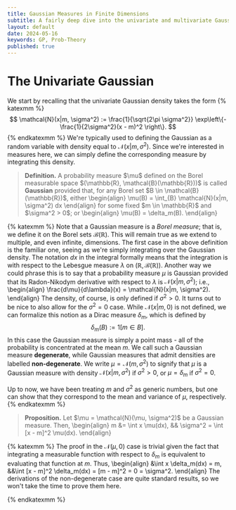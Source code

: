 ```yaml
---
title: Gaussian Measures in Finite Dimensions
subtitle: A fairly deep dive into the univariate and multivariate Gaussian distributions, in preparation for an extension to infinite dimensions.
layout: default
date: 2024-05-16
keywords: GP, Prob-Theory
published: true
---
```


# The Univariate Gaussian
We start by recalling that the univariate Gaussian density takes the form
{% katexmm %}
$$
\mathcal{N}(x|m, \sigma^2) := \frac{1}{\sqrt{2\pi \sigma^2}} \exp\left\{-\frac{1}{2\sigma^2}(x - m)^2 \right\}.
$$
{% endkatexmm %}
We're typically used to defining the Gaussian as a random variable with density
equal to $\mathcal{N}(x|m, \sigma^2)$. Since
we're interested in measures here, we can simply define the corresponding
measure by integrating this density.

<blockquote>
  <p><strong>Definition.</strong>
  A probability measure $\mu$ defined on the Borel measurable space
  $(\mathbb{R}, \mathcal{B}(\mathbb{R}))$ is called <strong>Gaussian</strong> provided that,
  for any Borel set $B \in \mathcal{B}(\mathbb{R})$, either
  \begin{align}
  \mu(B) = \int_{B} \mathcal{N}(x|m, \sigma^2) dx
  \end{align}
  for some fixed $m \in \mathbb{R}$ and $\sigma^2 > 0$; or
  \begin{align}
  \mu(B) = \delta_m(B).
  \end{align}
  </p>
</blockquote>

{% katexmm %}
Note that a Gaussian measure is a *Borel measure*; that is, we define it on the
Borel sets $\mathcal{B}(\mathbb{R})$. This will remain true as we extend to multiple,
and even infinite, dimensions. The first case in the above definition is the
familiar one, seeing as we're simply integrating over the Gaussian density.
The notation $dx$ in the
integral formally means that the integration is with respect to the Lebesgue
measure $\lambda$ on $(\mathbb{R}, \mathcal{B}(\mathbb{R}))$. Another way
we could phrase this is to say that a probability measure $\mu$ is Gaussian
provided that its Radon-Nikodym derivative with respect to $\lambda$ is
$\mathcal{N}(x|m, \sigma^2)$; i.e.,
\begin{align}
\frac{d\mu}{d\lambda}(x) = \mathcal{N}(x|m, \sigma^2).
\end{align}
The density, of course, is only defined if $\sigma^2 > 0$. It turns out to be
nice to also allow for the $\sigma^2 = 0$ case. While $\mathcal{N}(x|m, 0)$
is not defined, we can formalize this notion as a Dirac measure $\delta_m$, which
is defined by
$$
\delta_m(B) := 1[m \in B].
$$
In this case the Gaussian measure is simply a point mass - all of the probability
is concentrated at the mean $m$. We call such a Gaussian measure **degenerate**,
while Gaussian measures that admit densities are labelled **non-degenerate**.
We write $\mu = \mathcal{N}(m, \sigma^2)$ to signify that $\mu$ is a Gaussian
measure with density $\mathcal{N}(x|m, \sigma^2)$ if $\sigma^2 > 0$, or
$\mu = \delta_m$ if $\sigma^2 = 0$.

Up to now, we have been treating $m$ and $\sigma^2$ as generic numbers, but
one can show that they correspond to the mean and variance of $\mu$,
respectively.
{% endkatexmm %}

<blockquote>
  <p><strong>Proposition.</strong>
  Let $\mu = \mathcal{N}(\mu, \sigma^2)$ be a Gaussian measure. Then,
  \begin{align}
  m &= \int x \mu(dx), && \sigma^2 = \int [x - m]^2 \mu(dx).
  \end{align}
  </p>
</blockquote>

{% katexmm %}
The proof in the $\mathcal{N}(\mu, 0)$ case is trivial given the fact that
integrating a measurable function with respect to $\delta_m$ is equivalent
to evaluating that function at $m$. Thus,
\begin{align}
&\int x \delta_m(dx) = m, &&\int [x - m]^2 \delta_m(dx) = [m - m]^2 = 0 = \sigma^2.
\end{align}
The derivations of the non-degenerate case are quite standard results, so we
won't take the time to prove them here.

{% endkatexmm %}
